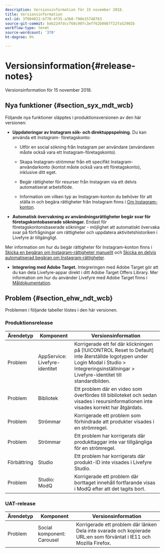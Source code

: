 ```yaml
---
description: Versionsinformation för 15 november 2018.
title: Versionsinformation
exl-id: 3f904022-b770-4f35-a3b0-790e15748763
source-git-commit: beb224fdccf68c98fc3eff62b0867f22fa52902b
workflow-type: tm+mt
source-wordcount: '370'
ht-degree: 0%

---
```


# Versionsinformation{#release-notes}

Versionsinformation för 15 november 2018.

## Nya funktioner {#section_syx_mdt_wcb}

Följande nya funktioner släpptes i produktionsversionen av den här versionen:

* **Uppdateringar av Instagram sök- och direktuppspelning.** Du kan använda ett  *Instagram-* företagskonto:

   * Utför en social sökning från Instagram per användare (användaren måste också vara ett Instagram-företagskonto).

   * Skapa Instagram-strömmar från ett specifikt Instagram-användarkonto (kontot måste också vara ett företagskonto), inklusive ditt eget.

   * Begär rättigheter för resurser från Instagram via ett delvis automatiserat arbetsflöde.

   * Information om vilken typ av Instagram-konton du behöver för att ställa in och begära rättigheter från Instagram finns i [Om Instagram-konton](/help/using/c-users-creating-accounts-with-studio-access/t-configure-social-accout-instagram/c-about-instagram-accounts.md).

* **Automatisk övervakning av användningsrättigheter begär svar för företagskontobaserade sökningar.** Endast för företagskontonsbaserade sökningar - möjlighet att automatiskt övervaka svar på förfrågningar om rättigheter och uppdatera aktivitetshistoriken i Livefyre är tillgängligt.

Mer information om hur du begär rättigheter för Instagram-konton finns i [Skicka en begäran om Instagram-rättigheter manuellt](/help/using/c-how-requesting-rights-works/c-send-instagram-manual-rights-request.md) och [Skicka en delvis automatiserad begäran om Instagram-rättigheter](/help/using/c-how-requesting-rights-works/c-send-an-instagram-rights-request-from-the-library.md).

* **Integrering med Adobe Target.** Integreringen med Adobe Target gör att du kan dela Livefyre-appar direkt i ditt Adobe Target Offers Library. Mer information om hur du använder Livefyre med Adobe Target finns i [Måldokumentation](https://experienceleague.adobe.com/docs/livefyre/using/library/livefyre-target.html).

## Problem {#section_ehw_ndt_wcb}

Problemen i följande tabeller löstes i den här versionen.

### Produktionsrelease

| Ärendetyp | Komponent | Versionsinformation |
|--- |--- |--- |
| Problem | AppService: Livefyre-identitet | Korrigerade ett fel där klickningen på [!UICONTROL Reset to Default] inte återställde logotypen under Login Modal i Studio > Integreringsinställningar > Livefyre-identitet till standardbilden. |
| Problem | Bibliotek | Ett problem där en video som överfördes till biblioteket och sedan visades i resursinformationen inte visades korrekt har åtgärdats. |
| Problem | Strömmar | Korrigerade ett problem som förhindrade att produkter visades i en strömregel. |
| Problem | Strömmar | Ett problem har korrigerats där produkttaggar inte var tillgängliga för en strömregel. |
| Förbättring | Studio | Ett problem har korrigerats där produkt-ID inte visades i Livefyre Studio. |
| Problem | Studio: ModQ | Korrigerade ett problem där borttaget innehåll fortfarande visas i ModQ efter att det tagits bort. |

### UAT-release

| **Ärendetyp** | **Komponent** | **Versionsinformation** |
|---|---|---|
| Problem | Social komponent: Carousel | Korrigerade ett problem där länken Dela inte svarade och kopierade URL:en som förväntat i IE11 och Mozilla Firefox. |
